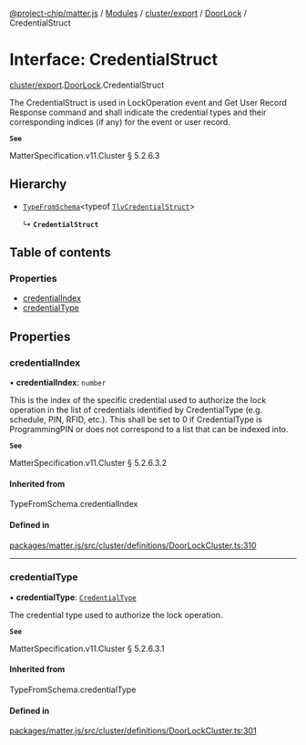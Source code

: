 [@project-chip/matter.js](../README.md) / [Modules](../modules.md) / [cluster/export](../modules/cluster_export.md) / [DoorLock](../modules/cluster_export.DoorLock.md) / CredentialStruct

# Interface: CredentialStruct

[cluster/export](../modules/cluster_export.md).[DoorLock](../modules/cluster_export.DoorLock.md).CredentialStruct

The CredentialStruct is used in LockOperation event and Get User Record Response command and shall indicate the
credential types and their corresponding indices (if any) for the event or user record.

**`See`**

MatterSpecification.v11.Cluster § 5.2.6.3

## Hierarchy

- [`TypeFromSchema`](../modules/tlv_export.md#typefromschema)\<typeof [`TlvCredentialStruct`](../modules/cluster_export.DoorLock.md#tlvcredentialstruct)\>

  ↳ **`CredentialStruct`**

## Table of contents

### Properties

- [credentialIndex](cluster_export.DoorLock.CredentialStruct.md#credentialindex)
- [credentialType](cluster_export.DoorLock.CredentialStruct.md#credentialtype)

## Properties

### credentialIndex

• **credentialIndex**: `number`

This is the index of the specific credential used to authorize the lock operation in the list of credentials
identified by CredentialType (e.g. schedule, PIN, RFID, etc.). This shall be set to 0 if CredentialType is
ProgrammingPIN or does not correspond to a list that can be indexed into.

**`See`**

MatterSpecification.v11.Cluster § 5.2.6.3.2

#### Inherited from

TypeFromSchema.credentialIndex

#### Defined in

[packages/matter.js/src/cluster/definitions/DoorLockCluster.ts:310](https://github.com/project-chip/matter.js/blob/558e12c94a201592c28c7bc0743705360b3e5ca6/packages/matter.js/src/cluster/definitions/DoorLockCluster.ts#L310)

___

### credentialType

• **credentialType**: [`CredentialType`](../enums/cluster_export.DoorLock.CredentialType.md)

The credential type used to authorize the lock operation.

**`See`**

MatterSpecification.v11.Cluster § 5.2.6.3.1

#### Inherited from

TypeFromSchema.credentialType

#### Defined in

[packages/matter.js/src/cluster/definitions/DoorLockCluster.ts:301](https://github.com/project-chip/matter.js/blob/558e12c94a201592c28c7bc0743705360b3e5ca6/packages/matter.js/src/cluster/definitions/DoorLockCluster.ts#L301)
